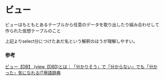 # ビュー

ビューはもともとあるテーブルから任意のデータを取り出したり組み合わせして作られた仮想テーブルのこと

上記よりselect分につけたあだ名という解釈のほうが理解しやすい。

### 参考

[ビュー【DB】 (view【DB】)とは｜「分かりそう」で「分からない」でも「分かった」気になれるIT用語辞典](https://wa3.i-3-i.info/word17908.html)